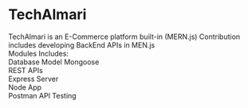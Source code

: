 # TechAlmari
TechAlmari is an E-Commerce platform built-in (MERN.js) Contribution includes developing BackEnd APIs in MEN.js\
Modules Includes:\
Database Model Mongoose\
REST APIs\
Express Server\
Node App\
Postman API Testing
